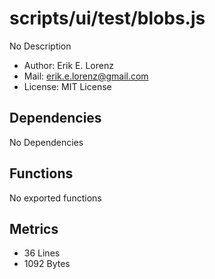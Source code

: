 # scripts/ui/test/blobs.js


No Description

* Author: Erik E. Lorenz 
* Mail: <erik.e.lorenz@gmail.com>
* License: MIT License


## Dependencies

No Dependencies

## Functions

No exported functions

## Metrics

* 36 Lines
* 1092 Bytes

